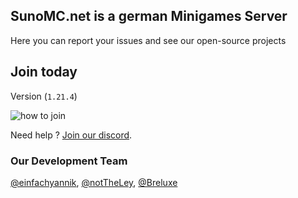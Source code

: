 ## SunoMC.net is a german Minigames Server

Here you can report your issues and see our open-source projects

## Join today

Version (`1.21.4`)

![how to join](sunomc.net)

Need help ? [Join our discord](https://discord.gg/Hx2zgZRV5a).

### Our Development Team

[@einfachyannik](https://github.com/einfachyannik), [@notTheLey](https://github.com/notTheLey), [@Breluxe](https://github.com/Breluxe)
